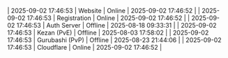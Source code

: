 | 2025-09-02 17:46:53 | Website | Online | 2025-09-02 17:46:52 |
| 2025-09-02 17:46:53 | Registration | Online | 2025-09-02 17:46:52 |
| 2025-09-02 17:46:53 | Auth Server | Offline | 2025-08-18 09:33:31 |
| 2025-09-02 17:46:53 | Kezan (PvE) | Offline | 2025-08-03 17:58:02 |
| 2025-09-02 17:46:53 | Gurubashi (PvP) | Offline | 2025-08-23 21:44:06 |
| 2025-09-02 17:46:53 | Cloudflare | Online | 2025-09-02 17:46:52 |
